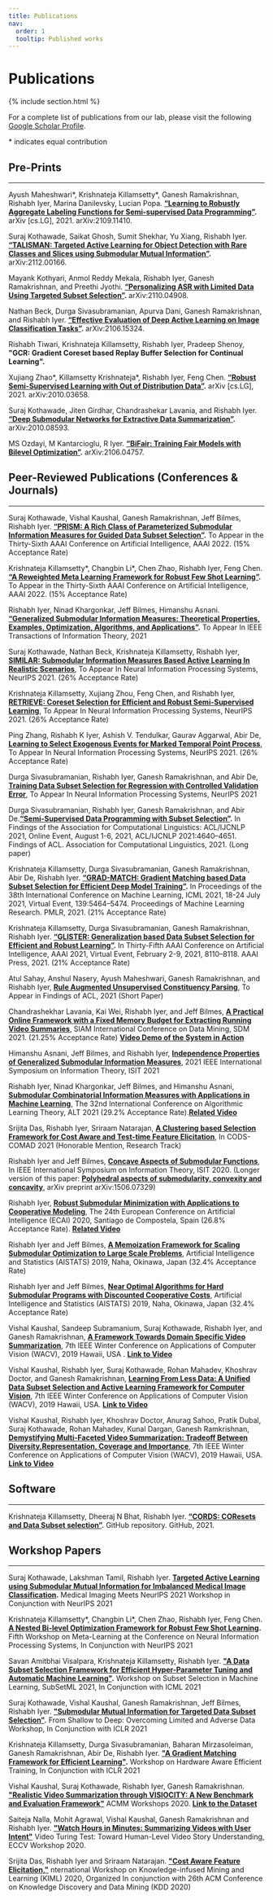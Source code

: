 ```yaml
---
title: Publications
nav:
  order: 1
  tooltip: Published works
---
```


# <i class="fas fa-microscope"></i>Publications

{% include section.html %}

<!-- {% include search-box.html %}

{% include search-info.html %} -->

<!-- Lorem ipsum dolor sit amet, consectetur adipiscing elit, sed do eiusmod tempor incididunt ut labore et dolore magna aliqua.
Ut enim ad minim veniam, quis nostrud exercitation ullamco laboris nisi ut aliquip ex ea commodo consequat.
Duis aute irure dolor in reprehenderit in voluptate velit esse cillum dolore eu fugiat nulla pariatur.
Excepteur sint occaecat cupidatat non proident, sunt in culpa qui officia deserunt mollit anim id est laborum.

{% include list.html data="citations" component="citation" style="rich" %}

---
layout: archive
permalink: /publications/
title: "Publications"
author_profile: true
--- -->

For a complete list of publications from our lab, please visit the following [Google Scholar Profile](https://scholar.google.com/citations?user=l_XxJ1kAAAAJ&hl=en).

\* indicates equal contribution
  
## Pre-Prints
-------------

Ayush Maheshwari\*, Krishnateja Killamsetty\*, Ganesh Ramakrishnan, Rishabh Iyer, Marina Danilevsky, Lucian Popa. **[“Learning to Robustly Aggregate Labeling Functions for Semi-supervised Data Programming”](http://arxiv.org/abs/2109.11410).** arXiv [cs.LG], 2021. arXiv:2109.11410.

Suraj Kothawade, Saikat Ghosh, Sumit Shekhar, Yu Xiang, Rishabh Iyer. **[“TALISMAN: Targeted Active Learning for Object Detection with Rare Classes and Slices using Submodular Mutual Information”](https://arxiv.org/abs/2112.00166).** arXiv:2112.00166.

Mayank Kothyari, Anmol Reddy Mekala, Rishabh Iyer, Ganesh Ramakrishnan, and Preethi Jyothi. **[“Personalizing ASR with Limited Data Using Targeted Subset Selection”](https://arxiv.org/abs/2110.04908).** arXiv:2110.04908.

Nathan Beck, Durga Sivasubramanian, Apurva Dani, Ganesh Ramakrishnan, and Rishabh Iyer. **[“Effective Evaluation of Deep Active Learning on Image Classification Tasks”](https://arxiv.org/abs/2106.15324).** arXiv:2106.15324.

Rishabh Tiwari, Krishnateja Killamsetty, Rishabh Iyer, Pradeep Shenoy, **"GCR: Gradient Coreset based Replay Buffer Selection for Continual Learning".**

Xujiang Zhao\*, Killamsetty Krishnateja\*, Rishabh Iyer, Feng Chen. **[“Robust Semi-Supervised Learning with Out of Distribution Data”](http://arxiv.org/abs/2010.03658).** arXiv [cs.LG], 2021. arXiv:2010.03658.

Suraj Kothawade, Jiten Girdhar, Chandrashekar Lavania, and Rishabh Iyer. **[“Deep Submodular Networks for Extractive Data Summarization”](https://arxiv.org/abs/2010.08593).** arXiv:2010.08593.

MS Ozdayi, M Kantarcioglu, R Iyer. **[“BiFair: Training Fair Models with Bilevel Optimization”](https://arxiv.org/abs/2106.04757).** arXiv:2106.04757.

## Peer-Reviewed Publications (Conferences & Journals)
------------------------------------------------------
Suraj Kothawade, Vishal Kaushal, Ganesh Ramakrishnan, Jeff Bilmes, Rishabh Iyer. **[“PRISM: A Rich Class of Parameterized Submodular Information Measures for Guided Data Subset Selection”](https://arxiv.org/abs/2103.00128).** To Appear in the Thirty-Sixth AAAI Conference on Artificial Intelligence, AAAI 2022. (15% Acceptance Rate)

Krishnateja Killamsetty\*, Changbin Li\*, Chen Zhao, Rishabh Iyer, Feng Chen. **[“A Reweighted Meta Learning Framework for Robust Few Shot Learning”](http://arxiv.org/abs/2011.06782).** To Appear in the Thirty-Sixth AAAI Conference on Artificial Intelligence, AAAI 2022. (15% Acceptance Rate)

Rishabh Iyer, Ninad Khargonkar, Jeff Bilmes, Himanshu Asnani. **[“Generalized Submodular Information Measures: Theoretical Properties, Examples, Optimization, Algorithms, and Applications”](https://ieeexplore.ieee.org/document/9592798).** To Appear In IEEE Transactions of Information Theory, 2021

Suraj Kothawade, Nathan Beck, Krishnateja Killamsetty, Rishabh Iyer, **[SIMILAR: Submodular Information Measures Based Active Learning In Realistic Scenarios](https://arxiv.org/abs/2107.00717)**, To Appear In Neural Information Processing Systems, NeurIPS 2021. (26% Acceptance Rate)

Krishnateja Killamsetty, Xujiang Zhou, Feng Chen, and Rishabh Iyer, **[RETRIEVE: Coreset Selection for Efficient and Robust Semi-Supervised Learning](https://arxiv.org/abs/2106.07760)**, To Appear In Neural Information Processing Systems, NeurIPS 2021. (26% Acceptance Rate)

Ping Zhang, Rishabh K Iyer, Ashish V. Tendulkar, Gaurav Aggarwal, Abir De, **[Learning to Select Exogenous Events for Marked Temporal Point Process](https://papers.nips.cc/paper/2021/file/032abcd424b4312e7087f434ef1c0094-Paper.pdf)**, To Appear In Neural Information Processing Systems, NeurIPS 2021. (26% Acceptance Rate)

Durga Sivasubramanian, Rishabh Iyer, Ganesh Ramakrishnan, and Abir De, **[Training Data Subset Selection for Regression with Controlled Validation Error](https://papers.nips.cc/paper/2021/file/032abcd424b4312e7087f434ef1c0094-Paper.pdf)**, To Appear In Neural Information Processing Systems, NeurIPS 2021

Durga Sivasubramanian, Rishabh Iyer, Ganesh Ramakrishnan, and Abir De.**[“Semi-Supervised Data Programming with Subset Selection”](https://doi.org/10.18653/v1/2021.findings-acl.408).** In Findings of the Association for Computational Linguistics: ACL/IJCNLP 2021, Online Event, August 1-6, 2021, ACL/IJCNLP 2021:4640–4651. Findings of ACL. Association for Computational Linguistics, 2021. (Long paper)

Krishnateja Killamsetty, Durga Sivasubramanian, Ganesh Ramakrishnan, Abir De, Rishabh Iyer. **[“GRAD-MATCH: Gradient Matching based Data Subset Selection for Efficient Deep Model Training”](http://proceedings.mlr.press/v139/killamsetty21a.html).** In Proceedings of the 38th International Conference on Machine Learning, ICML 2021, 18-24 July 2021, Virtual Event, 139:5464–5474. Proceedings of Machine Learning Research. PMLR, 2021. (21% Acceptance Rate)

Krishnateja Killamsetty, Durga Sivasubramanian, Ganesh Ramakrishnan, Rishabh Iyer. **[“GLISTER: Generalization based Data Subset Selection for Efficient and Robust Learning”](https://ojs.aaai.org/index.php/AAAI/article/view/16988).** In Thirty-Fifth AAAI Conference on Artificial Intelligence, AAAI 2021, Virtual Event, February 2-9, 2021, 8110–8118. AAAI Press, 2021. (21% Acceptance Rate)

Atul Sahay, Anshul Nasery, Ayush Maheshwari, Ganesh Ramakrishnan, and Rishabh Iyer, **[Rule Augmented Unsupervised Constituency Parsing](https://arxiv.org/pdf/2105.10193.pdf)**, To Appear in Findings of ACL, 2021 (Short Paper)

Chandrashekhar Lavania, Kai Wei, Rishabh Iyer, and Jeff Bilmes, **[A Practical Online Framework with a Fixed Memory Budget for Extracting Running Video Summaries](https://people.ece.uw.edu/bilmes/p/mypubs/lavania-videosum-sdm-2021.pdf)**, SIAM International Conference on Data Mining, SDM 2021. (21.25% Acceptance Rate)  **[Video Demo of the System in Action](https://www.youtube.com/watch?v=lTzLWGcb8Mg)**


Himanshu Asnani, Jeff Bilmes, and Rishabh Iyer, **[Independence Properties of Generalized Submodular Information Measures](https://arxiv.org/pdf/2108.03154.pdf)**, 2021 IEEE International Symposium on Information Theory, ISIT 2021

Rishabh Iyer, Ninad Khargonkar, Jeff Bilmes, and Himanshu Asnani, **[Submodular Combinatorial Information Measures with Applications in Machine Learning](https://arxiv.org/pdf/2006.15412.pdf)**, The 32nd International Conference on Algorithmic Learning Theory, ALT 2021 (29.2% Acceptance Rate).**[Related Video](https://www.youtube.com/watch?v=m4pw2EPURpE&t=5s)**

Srijita Das, Rishabh Iyer, Sriraam Natarajan, **[A Clustering based Selection Framework for  Cost Aware and Test-time Feature Elicitation](https://arxiv.org/pdf/2105.10193.pdf)**, In CODS-COMAD 2021 (Honorable Mention, Research Track)

Rishabh Iyer and Jeff Bilmes, **[Concave Aspects of Submodular Functions](https://arxiv.org/pdf/2105.10193.pdf)**, In IEEE International Symposium on Information Theory, ISIT 2020. (Longer version of this paper: **[Polyhedral aspects of submodularity, convexity and concavity](https://arxiv.org/abs/1506.07329)**, arXiv preprint arXiv:1506.07329) 

Rishabh Iyer, **[Robust Submodular Minimization with Applications to Cooperative Modeling](https://arxiv.org/abs/2001.09360)**, The 24th European Conference on Artificial Intelligence (ECAI) 2020, Santiago de Compostela, Spain (26.8% Acceptance Rate). **[Related Video](https://www.youtube.com/watch?v=eDzXylbXg3E)**

Rishabh Iyer and Jeff Bilmes, **[A Memoization Framework for Scaling Submodular Optimization to Large Scale Problems](https://arxiv.org/abs/1902.10176)**, Artificial Intelligence and Statistics (AISTATS) 2019, Naha, Okinawa, Japan (32.4% Acceptance Rate)

Rishabh Iyer and Jeff Bilmes, **[Near Optimal Algorithms for Hard Submodular Programs with Discounted Cooperative Costs](https://arxiv.org/abs/1902.10172)**, Artificial Intelligence and Statistics (AISTATS) 2019, Naha, Okinawa, Japan (32.4% Acceptance Rate)

Vishal Kaushal, Sandeep Subramanium, Suraj Kothawade, Rishabh Iyer, and Ganesh Ramakrishnan, **[A Framework Towards Domain Specific Video Summarization](https://www.cse.iitb.ac.in/~ganesh/papers/wacv2019a.pdf)**, 7th IEEE Winter Conference on Applications of Computer Vision (WACV), 2019 Hawaii, USA . **[Link to Video](https://drive.google.com/open?id=11QUoflE1QEXWF_-rj4GIYxfXYRpHnd1w)**

Vishal Kaushal, Rishabh Iyer, Suraj Kothawade, Rohan Mahadev, Khoshrav Doctor, and Ganesh Ramakrishnan, **[Learning From Less Data: A Unified Data Subset Selection and Active Learning Framework for Computer Vision](https://www.cse.iitb.ac.in/~ganesh/papers/wacv2019b.pdf)**, 7th IEEE Winter Conference on Applications of Computer Vision (WACV), 2019 Hawaii, USA. **[Link to Video](https://drive.google.com/open?id=1RRhZ5WsWliliLhNazOckt2tRyu8MYjU7)**
 
Vishal Kaushal, Rishabh Iyer, Khoshrav Doctor, Anurag Sahoo, Pratik Dubal, Suraj Kothawade, Rohan Mahadev, Kunal Dargan, Ganesh Ramkrishnan, **[Demystifying Multi-Faceted Video Summarization: Tradeoff Between Diversity,Representation, Coverage and Importance](https://www.cse.iitb.ac.in/~ganesh/papers/wacv2019c.pdf)**, 7th IEEE Winter Conference on Applications of Computer Vision (WACV), 2019 Hawaii, USA. **[Link to Video](https://drive.google.com/open?id=1RGuFqCtR0QPpRrsQvvfn4-2hSbkvVzIJ)** 

## Software
-----------
Krishnateja Killamsetty, Dheeraj N Bhat, Rishabh Iyer. **[“CORDS: COResets and Data Subset selection”](https://github.com/decile-team/cords).** GitHub repository. GitHub, 2021.

## Workshop Papers
------------------
Suraj Kothawade, Lakshman Tamil, Rishabh Iyer. **[Targeted Active Learning using Submodular Mutual Information for Imbalanced Medical Image Classification]().** Medical Imaging Meets NeurIPS 2021 Workshop in Conjunction with NeurIPS 2021

Krishnateja Killamsetty\*, Changbin Li\*, Chen Zhao, Rishabh Iyer, Feng Chen. **[A Nested Bi-level Optimization Framework for Robust Few Shot Learning]().** Fifth Workshop on Meta-Learning at the Conference on Neural Information Processing Systems, In Conjunction with NeurIPS 2021

Savan Amitbhai Visalpara, Krishnateja Killamsetty, Rishabh Iyer. **["A Data Subset Selection Framework for Efficient Hyper-Parameter Tuning and Automatic Machine Learning"](https://krishnatejakillamsetty.me/files/Hyperparam_SubsetML.pdf).** Workshop on Subset Selection in Machine Learning, SubSetML 2021, In Conjunction with ICML 2021

Suraj Kothawade, Vishal Kaushal, Ganesh Ramakrishnan, Jeff Bilmes, Rishabh Iyer. **["Submodular Mutual Information for Targeted Data Subset Selection"](https://arxiv.org/abs/2105.00043).** From Shallow to Deep: Overcoming Limited and Adverse Data Workshop, In Conjunction with ICLR 2021

Krishnateja Killamsetty, Durga Sivasubramanian, Baharan Mirzasoleiman, Ganesh Ramakrishnan, Abir De, Rishabh Iyer. **["A Gradient Matching Framework for Efficient Learning"](https://krishnatejakillamsetty.me/files/GradMatch_ICLR_workshop.pdf).** Workshop on Hardware Aware Efficient Training, In Conjunction with ICLR 2021

Vishal Kaushal, Suraj Kothawade, Rishabh Iyer, Ganesh Ramakrishnan. **["Realistic Video Summarization through VISIOCITY: A New Benchmark and Evaluation Framework"](https://arxiv.org/abs/2105.00043)** ACMM Workshops 2020. **[Link to the Dataset](https://visiocity.github.io/)** 

Saiteja Nalla, Mohit Agrawal, Vishal Kaushal, Ganesh Ramakrishnan and Rishabh Iyer. **["Watch Hours in Minutes: Summarizing Videos with User Intent"](https://www.cse.iitb.ac.in/~ganesh/papers/eccv-ws2020.pdf)** Video Turing Test: Toward Human-Level Video Story Understanding, ECCV Workshop 2020.

Srijita Das, Rishabh Iyer and Sriraam Natarajan. **["Cost Aware Feature Elicitation,"](https://aiisc.ai/KiML2020/papers/KiML2020_paper_5.pdf)** nternational Workshop on Knowledge-infused Mining and Learning (KIML) 2020, Organized In conjunction with 26th ACM Conference on Knowledge Discovery and Data Mining (KDD 2020)
